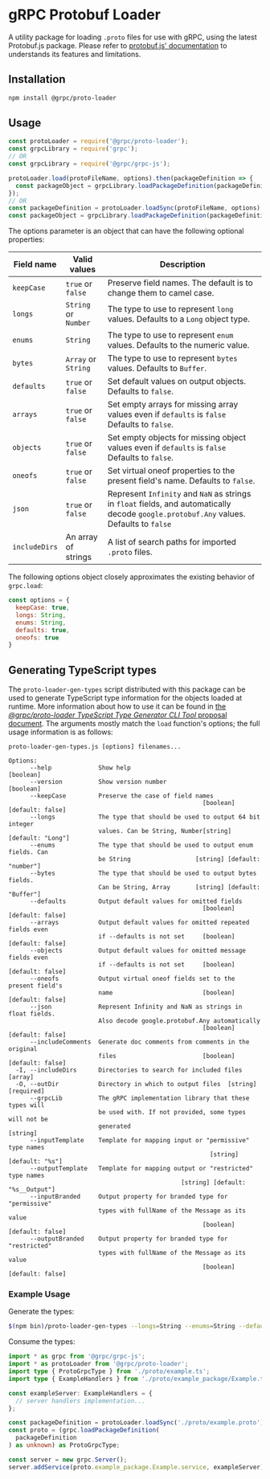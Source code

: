 # gRPC Protobuf Loader

A utility package for loading `.proto` files for use with gRPC, using the latest Protobuf.js
package.
Please refer
to [protobuf.js' documentation](https://github.com/dcodeIO/protobuf.js/blob/master/README.md)
to understands its features and limitations.

## Installation

```sh
npm install @grpc/proto-loader
```

## Usage

```js
const protoLoader = require('@grpc/proto-loader');
const grpcLibrary = require('grpc');
// OR
const grpcLibrary = require('@grpc/grpc-js');

protoLoader.load(protoFileName, options).then(packageDefinition => {
  const packageObject = grpcLibrary.loadPackageDefinition(packageDefinition);
});
// OR
const packageDefinition = protoLoader.loadSync(protoFileName, options);
const packageObject = grpcLibrary.loadPackageDefinition(packageDefinition);
```

The options parameter is an object that can have the following optional properties:

| Field name    | Valid values         | Description                                                                                                                             
|---------------|----------------------|-----------------------------------------------------------------------------------------------------------------------------------------
| `keepCase`    | `true` or `false`    | Preserve field names. The default is to change them to camel case.                                                                      
| `longs`       | `String` or `Number` | The type to use to represent `long` values. Defaults to a `Long` object type.                                                           
| `enums`       | `String`             | The type to use to represent `enum` values. Defaults to the numeric value.                                                              
| `bytes`       | `Array` or `String`  | The type to use to represent `bytes` values. Defaults to `Buffer`.                                                                      
| `defaults`    | `true` or `false`    | Set default values on output objects. Defaults to `false`.                                                                              
| `arrays`      | `true` or `false`    | Set empty arrays for missing array values even if `defaults` is `false` Defaults to `false`.                                            
| `objects`     | `true` or `false`    | Set empty objects for missing object values even if `defaults` is `false` Defaults to `false`.                                          
| `oneofs`      | `true` or `false`    | Set virtual oneof properties to the present field's name. Defaults to `false`.                                                          
| `json`        | `true` or `false`    | Represent `Infinity` and `NaN` as strings in `float` fields, and automatically decode `google.protobuf.Any` values. Defaults to `false` 
| `includeDirs` | An array of strings  | A list of search paths for imported `.proto` files.                                                                                     

The following options object closely approximates the existing behavior of `grpc.load`:

```js
const options = {
  keepCase: true,
  longs: String,
  enums: String,
  defaults: true,
  oneofs: true
}
```

## Generating TypeScript types

The `proto-loader-gen-types` script distributed with this package can be used to generate TypeScript
type information for the objects loaded at runtime. More information about how to use it can be
found in [the *@grpc/proto-loader TypeScript Type Generator CLI
Tool* proposal document](https://github.com/grpc/proposal/blob/master/L70-node-proto-loader-type-generator.md).
The arguments mostly match the `load` function's options; the full usage information is as follows:

```console
proto-loader-gen-types.js [options] filenames...

Options:
      --help             Show help                                     [boolean]
      --version          Show version number                           [boolean]
      --keepCase         Preserve the case of field names
                                                      [boolean] [default: false]
      --longs            The type that should be used to output 64 bit integer
                         values. Can be String, Number[string] [default: "Long"]
      --enums            The type that should be used to output enum fields. Can
                         be String                  [string] [default: "number"]
      --bytes            The type that should be used to output bytes fields.
                         Can be String, Array       [string] [default: "Buffer"]
      --defaults         Output default values for omitted fields
                                                      [boolean] [default: false]
      --arrays           Output default values for omitted repeated fields even
                         if --defaults is not set     [boolean] [default: false]
      --objects          Output default values for omitted message fields even
                         if --defaults is not set     [boolean] [default: false]
      --oneofs           Output virtual oneof fields set to the present field's
                         name                         [boolean] [default: false]
      --json             Represent Infinity and NaN as strings in float fields.
                         Also decode google.protobuf.Any automatically
                                                      [boolean] [default: false]
      --includeComments  Generate doc comments from comments in the original
                         files                        [boolean] [default: false]
  -I, --includeDirs      Directories to search for included files        [array]
  -O, --outDir           Directory in which to output files  [string] [required]
      --grpcLib          The gRPC implementation library that these types will
                         be used with. If not provided, some types will not be
                         generated                                      [string]
      --inputTemplate    Template for mapping input or "permissive" type names
                                                        [string] [default: "%s"]
      --outputTemplate   Template for mapping output or "restricted" type names
                                                [string] [default: "%s__Output"]
      --inputBranded     Output property for branded type for  "permissive"
                         types with fullName of the Message as its value
                                                      [boolean] [default: false]
      --outputBranded    Output property for branded type for  "restricted"
                         types with fullName of the Message as its value
                                                      [boolean] [default: false]
```

### Example Usage

Generate the types:

```sh
$(npm bin)/proto-loader-gen-types --longs=String --enums=String --defaults --oneofs --grpcLib=@grpc/grpc-js --outDir=proto/ proto/*.proto
```

Consume the types:

```ts
import * as grpc from '@grpc/grpc-js';
import * as protoLoader from '@grpc/proto-loader';
import type { ProtoGrpcType } from './proto/example.ts';
import type { ExampleHandlers } from './proto/example_package/Example.ts';

const exampleServer: ExampleHandlers = {
  // server handlers implementation...
};

const packageDefinition = protoLoader.loadSync('./proto/example.proto');
const proto = (grpc.loadPackageDefinition(
  packageDefinition
) as unknown) as ProtoGrpcType;

const server = new grpc.Server();
server.addService(proto.example_package.Example.service, exampleServer);
```

